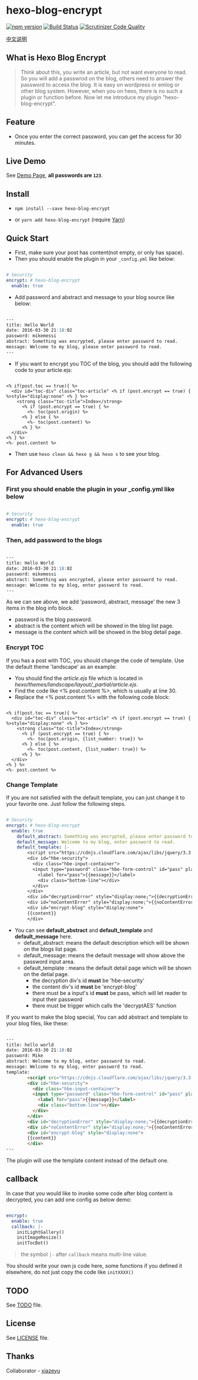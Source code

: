 # hexo-blog-encrypt

[![npm version](https://badge.fury.io/js/hexo-blog-encrypt.svg)](https://badge.fury.io/js/hexo-blog-encrypt)
[![Build Status](https://scrutinizer-ci.com/g/MikeCoder/hexo-blog-encrypt/badges/build.png?b=master)](https://scrutinizer-ci.com/g/MikeCoder/hexo-blog-encrypt/build-status/master)
[![Scrutinizer Code Quality](https://scrutinizer-ci.com/g/MikeCoder/hexo-blog-encrypt/badges/quality-score.png?b=master)](https://scrutinizer-ci.com/g/MikeCoder/hexo-blog-encrypt/?branch=master)

[中文说明](./ReadMe.zh.md)

## What is Hexo Blog Encrypt

> Think about this, you write an article, but not want everyone to read. So you will add a passwrod on the blog, others need to answer the password to access the blog.
> It is easy on wordpress or emlog or other blog system. However, when you on hexo, there is no such a plugin or function before.
> Now let me introduce my plugin "hexo-blog-encrypt".

## Feature

+ Once you enter the correct password, you can get the access for 30 minutes.

## Live Demo

See [Demo Page](https://mhexo.github.io/example-site/2018/06/25/encrypt-test/), **all passwords are `123`**.

## Install

+ `npm install --save hexo-blog-encrypt`

+ or `yarn add hexo-blog-encrypt` (require [Yarn](https://yarnpkg.com/en/))

## Quick Start

+ First, make sure your post has content(not empty, or only has space).
+ Then you should enable the plugin in your `_config.yml` like below:

```yaml

# Security
encrypt: # hexo-blog-encrypt
  enable: true

```

+ Add password and abstract and message to your blog source like below:

```markdown

---
title: Hello World
date: 2016-03-30 21:18:02
password: mikemessi
abstract: Something was encrypted, please enter password to read.
message: Welcome to my blog, please enter password to read.
---

```

+ If you want to encrypt you TOC of the blog, you should add the following code to your article.ejs:

```ejs

<% if(post.toc == true){ %>
  <div id="toc-div" class="toc-article" <% if (post.encrypt == true) { %>style="display:none" <% } %>>
    <strong class="toc-title">Index</strong>
      <% if (post.encrypt == true) { %>
        <%- toc(post.origin) %>
      <% } else { %>
        <%- toc(post.content) %>
      <% } %>
  </div>
<% } %>
<%- post.content %>

```

+ Then use `hexo clean && hexo g && hexo s` to see your blog.

## For Advanced Users

### First you should enable the plugin in your _config.yml like below

```yaml

# Security
encrypt: # hexo-blog-encrypt
  enable: true

```

### Then, add password to the blogs

```markdown

---
title: Hello World
date: 2016-03-30 21:18:02
password: mikemessi
abstract: Something was encrypted, please enter password to read.
message: Welcome to my blog, enter password to read.
---

```

As we can see above, we add 'password, abstract, message' the new 3 items in the blog info block.

+ password is the blog password.
+ abstract is the content which will be showed in the blog list page.
+ message is the content which will be showed in the blog detail page.

### Encrypt TOC

If you has a post with TOC, you should change the code of template. Use the default theme 'landscape' as an example:

+ You should find the *article.ejs* file which is located in *hexo/themes/landscape/layout/_partial/article.ejs*.
+ Find the code like <% post.content %>, which is usually at line 30.
+ Replace the <% post.content %> with the following code block:

```ejs

<% if(post.toc == true){ %>
  <div id="toc-div" class="toc-article" <% if (post.encrypt == true) { %>style="display:none" <% } %>>
    <strong class="toc-title">Index</strong>
      <% if (post.encrypt == true) { %>
        <%- toc(post.origin, {list_number: true}) %>
      <% } else { %>
        <%- toc(post.content, {list_number: true}) %>
      <% } %>
  </div>
<% } %>
<%- post.content %>

```

### Change Template

If you are not satisfied with the default template, you can just change it to your favorite one. Just follow the following steps.

```yaml

# Security
encrypt: # hexo-blog-encrypt
  enable: true
    default_abstract: Something was encrypted, please enter password to read.</br>
    default_message: Welcome to my blog, enter password to read.
    default_template: |-
        <script src="https://cdnjs.cloudflare.com/ajax/libs/jquery/3.3.1/jquery.min.js"></script>
        <div id="hbe-security">
          <div class="hbe-input-container">
          <input type="password" class="hbe-form-control" id="pass" placeholder="{{message}}" />
            <label for="pass">{{message}}</label>
            <div class="bottom-line"></div>
          </div>
        </div>
        <div id="decryptionError" style="display:none;">{{decryptionError}}</div>
        <div id="noContentError" style="display:none;">{{noContentError}}</div>
        <div id="encrypt-blog" style="display:none">
        {{content}}
        </div>

```

+ You can see **default_abstract** and **default_template** and **default_message** here.
  + default_abstract: means the default description which will be shown on the blogs list page.
  + default_message: means the default message will show above the password input area.
  + default_template : means the default detail page which will be shown on the detial page.
    + the decryption div's id **must** be 'hbe-security'
    + the content div's id **must** be 'encrypt-blog'
    + there must be a input's id **must** be pass, which will let reader to input their password
    + there must be trigger which calls the 'decryptAES' function

If you want to make the blog special, You can add abstract and template to your blog files, like these:

```markdown

---
title: hello world
date: 2016-03-30 21:18:02
password: Mike
abstract: Welcome to my blog, enter password to read.
message: Welcome to my blog, enter password to read.
template:
        <script src="https://cdnjs.cloudflare.com/ajax/libs/jquery/3.3.1/jquery.min.js"></script>
        <div id="hbe-security">
          <div class="hbe-input-container">
          <input type="password" class="hbe-form-control" id="pass" placeholder="{{message}}" />
            <label for="pass">{{message}}</label>
            <div class="bottom-line"></div>
          </div>
        </div>
        <div id="decryptionError" style="display:none;">{{decryptionError}}</div>
        <div id="noContentError" style="display:none;">{{noContentError}}</div>
        <div id="encrypt-blog" style="display:none">
        {{content}}
        </div>
---

```

The plugin will use the template content instead of the default one.

## callback

In case that you would like to invoke some code after blog content is decrypted, you can add one config as below demo:

```yaml

encrypt:
  enable: true
  callback: |-
    initLightGallery()
    initImageResize()
    initTocBot()

```

> the symbol `|-` after `callback` means multi-line value.

You should write your own js code here, some functions if you defined it elsewhere, do not just copy the code like `initXXXX()`

## TODO

See [TODO](./TODO.md) file.

## License

See [LICENSE](./LICENSE) file.

## Thanks

Collaborator - [xiazeyu](https://github.com/xiazeyu)
